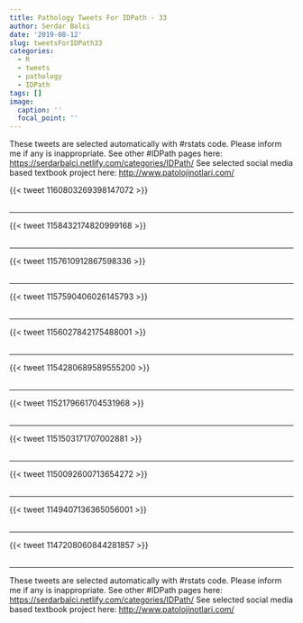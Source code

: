 ```yaml
---
title: Pathology Tweets For IDPath - 33
author: Serdar Balci
date: '2019-08-12'
slug: tweetsForIDPath33
categories:
  - R
  - tweets
  - pathology
  - IDPath
tags: []
image:
  caption: ''
  focal_point: ''
---
```



These tweets are selected automatically with #rstats code. Please inform me if any is inappropriate.
See other #IDPath pages here: https://serdarbalci.netlify.com/categories/IDPath/ 
See selected social media based textbook project here: http://www.patolojinotlari.com/

{{< tweet 1160803269398147072 >}}
<br>
<br>
<hr>
{{< tweet 1158432174820999168 >}}
<br>
<br>
<hr>
{{< tweet 1157610912867598336 >}}
<br>
<br>
<hr>
{{< tweet 1157590406026145793 >}}
<br>
<br>
<hr>
{{< tweet 1156027842175488001 >}}
<br>
<br>
<hr>
{{< tweet 1154280689589555200 >}}
<br>
<br>
<hr>
{{< tweet 1152179661704531968 >}}
<br>
<br>
<hr>
{{< tweet 1151503171707002881 >}}
<br>
<br>
<hr>
{{< tweet 1150092600713654272 >}}
<br>
<br>
<hr>
{{< tweet 1149407136365056001 >}}
<br>
<br>
<hr>
{{< tweet 1147208060844281857 >}}
<br>
<br>
<hr>


These tweets are selected automatically with #rstats code. Please inform me if any is inappropriate.
See other #IDPath pages here: https://serdarbalci.netlify.com/categories/IDPath/ 
See selected social media based textbook project here: http://www.patolojinotlari.com/
